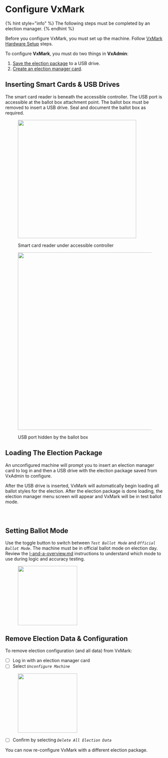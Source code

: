 # Configure VxMark

{% hint style="info" %}
The following steps must be completed by an election manager.
{% endhint %}

Before you configure VxMark, you must set up the machine. Follow [VxMark Hardware Setup](vxmark-hardware-setup.md) steps.

To configure **VxMark**, you must do two things in **VxAdmin**:

1. [Save the election package](../vxadmin-system-setup/save-election-package.md) to a USB drive.
2. [Create an election manager card](../vxadmin-system-setup/programming-cards.md).

## Inserting Smart Cards & USB Drives

The smart card reader is beneath the accessible controller. The USB port is accessible at the ballot box attachment point. The ballot box must be removed to insert a USB drive. Seal and document the ballot box as required.

<div><figure><img src="../.gitbook/assets/PXL_20241119_204113175.jpg" alt="" width="375"><figcaption><p>Smart card reader under accessible controller</p></figcaption></figure> <figure><img src="../.gitbook/assets/PXL_20241125_222936358.jpg" alt="" width="563"><figcaption><p>USB port hidden by the ballot box</p></figcaption></figure></div>

## Loading The Election Package

An unconfigured machine will prompt you to insert an election manager card to log in and then a USB drive with the election package saved from VxAdmin to configure.&#x20;

After the USB drive is inserted, VxMark will automatically begin loading all ballot styles for the election. After the election package is done loading, the election manager menu screen will appear and VxMark will be in test ballot mode.

<div><figure><img src="../.gitbook/assets/mk-insert-card-to-configure.png" alt=""><figcaption></figcaption></figure> <figure><img src="../.gitbook/assets/mk-insert-usb.png" alt=""><figcaption></figcaption></figure> <figure><img src="../.gitbook/assets/mk-em-landing.png" alt=""><figcaption></figcaption></figure></div>

## Setting Ballot Mode

Use the toggle button to switch between _`Test Ballot Mode`_ and _`Official Ballot Mode`_. The machine must be in official ballot mode on election day.  Review the [l-and-a-overview.md](../logic-and-accuracy-pre-election-testing/l-and-a-overview.md "mention") instructions to understand which mode to use during logic and accuracy testing.

<figure><img src="../.gitbook/assets/mk-em-landing copy.png" alt="" width="188"><figcaption></figcaption></figure>

## Remove Election Data & Configuration

To remove election configuration (and all data) from VxMark:

* [ ] Log in with an election manager card
* [ ] Select _`Unconfigure Machine`_

<figure><img src="../.gitbook/assets/mk-em-official copy.png" alt="" width="188"><figcaption></figcaption></figure>

* [ ] Confirm by selecting _`Delete All Election Data`_

You can now re-configure VxMark with a different election package.
